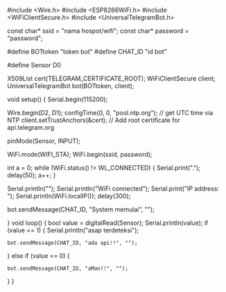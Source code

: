 #include <Wire.h>
#include <ESP8266WiFi.h>
#include <WiFiClientSecure.h>
#include <UniversalTelegramBot.h>


const char* ssid = "nama hospot/wifi";
const char* password = "password";


#define BOTtoken "token bot"
#define CHAT_ID "id bot"

#define Sensor D0


X509List cert(TELEGRAM_CERTIFICATE_ROOT);
WiFiClientSecure client;
UniversalTelegramBot bot(BOTtoken, client);


void setup() {
  Serial.begin(115200);
 
  Wire.begin(D2, D1);
  configTime(0, 0, "pool.ntp.org");      // get UTC time via NTP
  client.setTrustAnchors(&cert); // Add root certificate for api.telegram.org

  pinMode(Sensor, INPUT);
  

  WiFi.mode(WIFI_STA);
  WiFi.begin(ssid, password);

  int a = 0;
  while (WiFi.status() != WL_CONNECTED) {
    Serial.print(".");
    delay(50);
    a++;
  }

  Serial.println("");
  Serial.println("WiFi connected");
  Serial.print("IP address: ");
  Serial.println(WiFi.localIP());
  delay(300);

  bot.sendMessage(CHAT_ID, "System memulai", "");
 
  
}
void loop() {
  bool value = digitalRead(Sensor);
  Serial.println(value);
  if (value == 1) {
    Serial.println("asap terdeteksi");
   
    bot.sendMessage(CHAT_ID, "ada api!!", "");
  } else if (value == 0) {
  
    bot.sendMessage(CHAT_ID, "aMan!!", "");
  }
}
